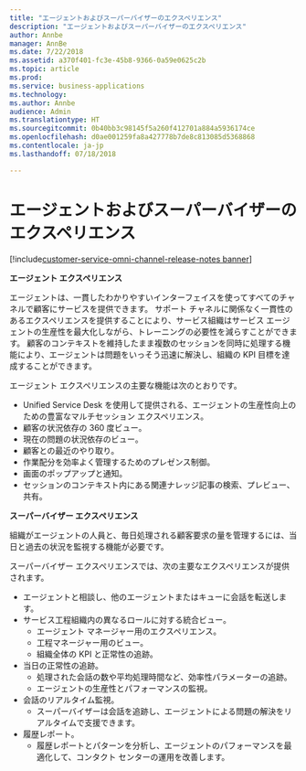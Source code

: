 ```yaml
---
title: "エージェントおよびスーパーバイザーのエクスペリエンス"
description: "エージェントおよびスーパーバイザーのエクスペリエンス"
author: Annbe
manager: AnnBe
ms.date: 7/22/2018
ms.assetid: a370f401-fc3e-45b8-9366-0a59e0625c2b
ms.topic: article
ms.prod: 
ms.service: business-applications
ms.technology: 
ms.author: Annbe
audience: Admin
ms.translationtype: HT
ms.sourcegitcommit: 0b40bb3c98145f5a260f412701a884a5936174ce
ms.openlocfilehash: d0ae001259fa8a427778b7de8c813085d5368868
ms.contentlocale: ja-jp
ms.lasthandoff: 07/18/2018

---
```


#  <a name="agent-and-supervisor-experiences"></a>エージェントおよびスーパーバイザーのエクスペリエンス

[!include[customer-service-omni-channel-release-notes banner](../../includes/customer-service-omni-channel-release-notes.md)]




**エージェント エクスペリエンス**

エージェントは、一貫したわかりやすいインターフェイスを使ってすべてのチャネルで顧客にサービスを提供できます。 サポート チャネルに関係なく一貫性のあるエクスペリエンスを提供することにより、サービス組織はサービス エージェントの生産性を最大化しながら、トレーニングの必要性を減らすことができます。 顧客のコンテキストを維持したまま複数のセッションを同時に処理する機能により、エージェントは問題をいっそう迅速に解決し、組織の KPI 目標を達成することができます。

エージェント エクスペリエンスの主要な機能は次のとおりです。

-   Unified Service Desk を使用して提供される、エージェントの生産性向上のための豊富なマルチセッション エクスペリエンス。
-   顧客の状況依存の 360 度ビュー。
-   現在の問題の状況依存のビュー。
-   顧客との最近のやり取り。
-   作業配分を効率よく管理するためのプレゼンス制御。
-   画面のポップアップと通知。
-   セッションのコンテキスト内にある関連ナレッジ記事の検索、プレビュー、共有。

**スーパーバイザー エクスペリエンス**

組織がエージェントの人員と、毎日処理される顧客要求の量を管理するには、当日と過去の状況を監視する機能が必要です。 

スーパーバイザー エクスペリエンスでは、次の主要なエクスペリエンスが提供されます。

-   エージェントと相談し、他のエージェントまたはキューに会話を転送します。 
-   サービス工程組織内の異なるロールに対する統合ビュー。
    -   エージェント マネージャー用のエクスペリエンス。
    -   工程マネージャー用のビュー。
    -   組織全体の KPI と正常性の追跡。
-   当日の正常性の追跡。
    -   処理された会話の数や平均処理時間など、効率性パラメーターの追跡。
    -   エージェントの生産性とパフォーマンスの監視。
-   会話のリアルタイム監視。
    -   スーパーバイザーは会話を追跡し、エージェントによる問題の解決をリアルタイムで支援できます。
-   履歴レポート。
    - 履歴レポートとパターンを分析し、エージェントのパフォーマンスを最適化して、コンタクト センターの運用を改善します。

